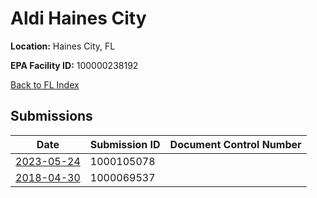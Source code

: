 # Aldi Haines City

**Location:** Haines City, FL

**EPA Facility ID:** 100000238192

[Back to FL Index](../../index.md)

## Submissions

| Date | Submission ID | Document Control Number |
|------|--------------|-------------------------|
| [2023-05-24](submissions/1000105078.md) | 1000105078 |  |
| [2018-04-30](submissions/1000069537.md) | 1000069537 |  |
